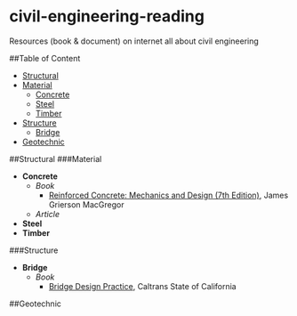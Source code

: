 # civil-engineering-reading
Resources (book &amp; document) on internet all about civil engineering

##Table of Content
* [Structural](#structural)
 * [Material](#material)
    * [Concrete](#concrete)
    * [Steel](#steel)
    * [Timber](#timber)
 * [Structure](#structure)
    * [Bridge](#bridge)
* [Geotechnic](#geotechnic)


##Structural
###Material
* **Concrete** <a name="concrete"></a>
  * *Book*
    * [Reinforced Concrete: Mechanics and Design (7th Edition)](https://www.amazon.com/Reinforced-Concrete-Mechanics-Design-7th/dp/013348596X/), James Grierson MacGregor
  * *Article*
* **Steel** <a name="steel"></a>
* **Timber** <a name="timber"></a>

###Structure
* **Bridge** <a name="bridge"></a>
  * *Book*
    * [Bridge Design Practice](http://www.dot.ca.gov/des/techpubs/bdp.html), Caltrans State of California


##Geotechnic
